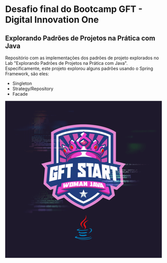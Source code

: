 # Desafio final do Bootcamp GFT - Digital Innovation One

## Explorando Padrões de Projetos na Prática com Java

Repositório com as implementações dos padrões de projeto explorados no Lab "Explorando Padrões de Projetos na Prática com Java". 
Especificamente, este projeto explorou alguns padrões usando o Spring Framework, são eles:

* Singleton
* Strategy/Repository
* Facade

![logo/logo.png](https://github.com/carlalucio/lab-padroes-projeto-spring/blob/master/logo/logo.png)
